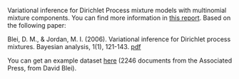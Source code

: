 Variational inference for Dirichlet Process mixture models with multinomial mixture components. You can find more information in [this report](http://alberto.bietti.me/files/dpmixtures.pdf). Based on the following paper:

Blei, D. M., & Jordan, M. I. (2006). Variational inference for Dirichlet process mixtures. Bayesian analysis, 1(1), 121-143. [pdf](http://www.cs.princeton.edu/~blei/papers/BleiJordan2004.pdf)

You can get an example dataset [here](http://www.cs.princeton.edu/~blei/lda-c/ap.tgz) (2246 documents from the Associated Press, from David Blei).
